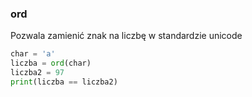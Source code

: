 ### ord

Pozwala zamienić znak na liczbę w standardzie unicode

```python
char = 'a'
liczba = ord(char)
liczba2 = 97
print(liczba == liczba2)
```